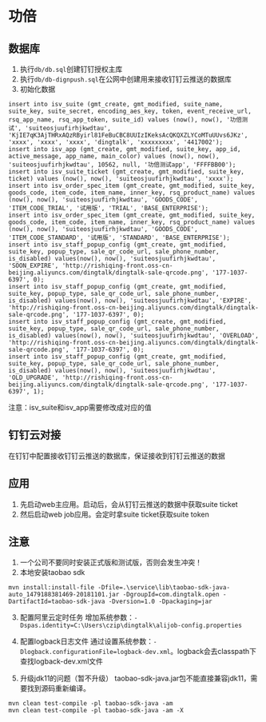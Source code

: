 # 功倍

## 数据库

1. 执行`db/db.sql`创建钉钉授权主库
2. 执行`db/db-dignpush.sql`在公网中创建用来接收钉钉云推送的数据库
3. 初始化数据
```
insert into isv_suite (gmt_create, gmt_modified, suite_name, suite_key, suite_secret, encoding_aes_key, token, event_receive_url, rsq_app_name, rsq_app_token, suite_id) values (now(), now(), '功倍测试', 'suiteosjuufirhjkwdtau', 'KjIE7qK3AjTHRxAQzRByirl81FeBuCBC8UUIzIKeksAcQKQXZLYCoMTuUUvs6JKz', 'xxxx', 'xxxx', 'xxxx', 'dingtalk', 'xxxxxxxxx', '4417002');
insert into isv_app (gmt_create, gmt_modified, suite_key, app_id, active_message, app_name, main_color) values (now(), now(), 'suiteosjuufirhjkwdtau', 10562, null, '功倍测试app', 'FFFFBB00');
insert into isv_suite_ticket (gmt_create, gmt_modified, suite_key, ticket) values (now(), now(), 'suiteosjuufirhjkwdtau', 'xxxx');
insert into isv_order_spec_item (gmt_create, gmt_modified, suite_key, goods_code, item_code, item_name, inner_key, rsq_product_name) values (now(), now(), 'suiteosjuufirhjkwdtau', 'GOODS_CODE', 'ITEM_CODE_TRIAL', '试用版', 'TRIAL', 'BASE_ENTERPRISE');
insert into isv_order_spec_item (gmt_create, gmt_modified, suite_key, goods_code, item_code, item_name, inner_key, rsq_product_name) values (now(), now(), 'suiteosjuufirhjkwdtau', 'GOODS_CODE', 'ITEM_CODE_STANDARD', '试用版', 'STANDARD', 'BASE_ENTERPRISE');
insert into isv_staff_popup_config (gmt_create, gmt_modified, suite_key, popup_type, sale_qr_code_url, sale_phone_number, is_disabled) values(now(), now(), 'suiteosjuufirhjkwdtau', 'SOON_EXPIRE', 'http://rishiqing-front.oss-cn-beijing.aliyuncs.com/dingtalk/dingtalk-sale-qrcode.png', '177-1037-6397', 0);
insert into isv_staff_popup_config (gmt_create, gmt_modified, suite_key, popup_type, sale_qr_code_url, sale_phone_number, is_disabled) values(now(), now(), 'suiteosjuufirhjkwdtau', 'EXPIRE', 'http://rishiqing-front.oss-cn-beijing.aliyuncs.com/dingtalk/dingtalk-sale-qrcode.png', '177-1037-6397', 0);
insert into isv_staff_popup_config (gmt_create, gmt_modified, suite_key, popup_type, sale_qr_code_url, sale_phone_number, is_disabled) values(now(), now(), 'suiteosjuufirhjkwdtau', 'OVERLOAD', 'http://rishiqing-front.oss-cn-beijing.aliyuncs.com/dingtalk/dingtalk-sale-qrcode.png', '177-1037-6397', 0);
insert into isv_staff_popup_config (gmt_create, gmt_modified, suite_key, popup_type, sale_qr_code_url, sale_phone_number, is_disabled) values(now(), now(), 'suiteosjuufirhjkwdtau', 'OLD_UPGRADE', 'http://rishiqing-front.oss-cn-beijing.aliyuncs.com/dingtalk/dingtalk-sale-qrcode.png', '177-1037-6397', 1);
```

注意：isv_suite和isv_app需要修改成对应的值

## 钉钉云对接

在钉钉中配置接收钉钉云推送的数据库，保证接收到钉钉云推送的数据

## 应用

1. 先启动web主应用。启动后，会从钉钉云推送的数据中获取suite ticket
2. 然后启动web job应用。会定时拿suite ticket获取suite token

## 注意
1. 一个公司不要同时安装正式版和测试版，否则会发生冲突！
2. 本地安装taobao sdk
```
mvn install:install-file -Dfile=.\service\lib\taobao-sdk-java-auto_1479188381469-20181101.jar -DgroupId=com.dingtalk.open -DartifactId=taobao-sdk-java -Dversion=1.0 -Dpackaging=jar
```

3. 配置阿里云定时任务
增加系统参数：`-Dspas.identity=C:\Users\czip\dingtalk\alijob-config.properties`

4. 配置logback日志文件
通过设置系统参数：`-Dlogback.configurationFile=logback-dev.xml`。logback会去classpath下查找logback-dev.xml文件

5. 升级jdk11的问题（暂不升级）
taobao-sdk-java.jar包不能直接兼容jdk11，需要找到源码重新编译。
```
mvn clean test-compile -pl taobao-sdk-java -am
mvn clean test-compile -pl taobao-sdk-java -am -X
```